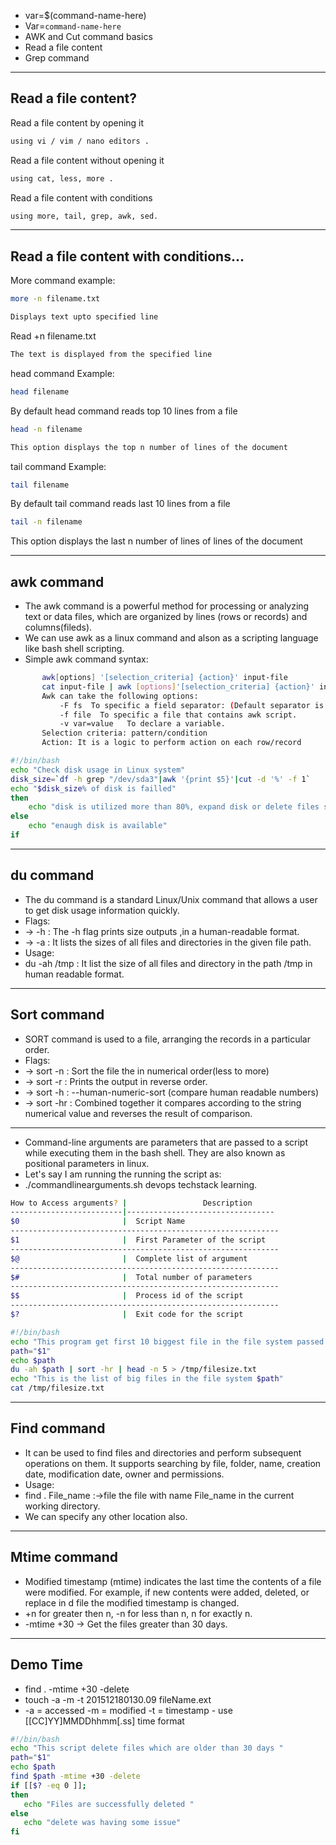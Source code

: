 - var=$(command-name-here)
- Var=`command-name-here`
- AWK and Cut command basics
- Read a file content
- Grep command
-----------------
Read a file content?
-----------------
Read a file content by opening it
```bash 
using vi / vim / nano editors .
```
Read a file content without opening it
```bash 
using cat, less, more .
```
Read a file content with conditions
```bash 
using more, tail, grep, awk, sed.
```
-----------------
Read a file content with conditions...
-----------------
More command example:
```bash 
more -n filename.txt

Displays text upto specified line
```
Read +n filename.txt
```bash 
The text is displayed from the specified line
```
head command Example:
```bash 
head filename
```
By default head command reads top 10 lines from a file
```bash 
head -n filename

This option displays the top n number of lines of the document
```
tail command Example:
```bash 
tail filename
```
By default tail command reads last 10 lines from a file
```bash 
tail -n filename
```
This option displays the last n number of lines of lines of the document

-----------------
awk command
-----------------
- The awk command is a powerful method for processing or analyzing text or data files, which are organized by lines (rows or records) and columns(fileds).
- We can use awk as a linux command and alson as a scripting language like bash shell scripting.
- Simple awk command syntax:
```bash 
       awk[options] '[selection_criteria] {action}' input-file
       cat input-file | awk [options]'[selection_criteria] {action}' input-file
       Awk can take the following options:
           -F fs  To specific a field separator: (Default separator is tab and space)
           -f file  To specific a file that contains awk script.
           -v var=value   To declare a variable.
       Selection criteria: pattern/condition
       Action: It is a logic to perform action on each row/record
```

```bash 
#!/bin/bash
echo "Check disk usage in Linux system"
disk_size=`df -h grep "/dev/sda3"|awk '{print $5}'|cut -d '%' -f 1`
echo "$disk_size% of disk is failled"
then 
    echo "disk is utilized more than 80%, expand disk or delete files soon"
else
    echo "enaugh disk is available"
if
```
-----------------
du command
-----------------
- The du command is a standard Linux/Unix command that allows a user to get disk usage information quickly.
- Flags:
- -> -h : The -h flag prints size outputs ,in a human-readable format.
- -> -a : It lists the sizes of all files and directories in the given file path.
- Usage:
- du -ah /tmp : It list the size of all files and directory in the path /tmp in human readable format. 

-----------------
Sort command
-----------------
- SORT command is used to a file, arranging the records in a particular order.
- Flags:
- -> sort -n : Sort the file the in numerical order(less to more)
- -> sort -r : Prints the output in reverse order.
- -> sort -h : --human-numeric-sort (compare human readable numbers)
- -> sort -hr : Combined together it compares according to the string numerical value and reverses the result of comparison.
-----------------
- Command-line arguments are parameters that are passed to a script while executing them in the bash shell. They are also known as positional parameters in linux.
- Let's say I am running the running the script as:
- ./commandlinearguments.sh devops techstack learning.
```bash 
How to Access arguments? |                 Description
-------------------------|---------------------------------
$0                       |  Script Name 
------------------------------------------------------------
$1                       |  First Parameter of the script
------------------------------------------------------------
$@                       |  Complete list of argument
------------------------------------------------------------
$#                       |  Total number of parameters
------------------------------------------------------------
$$                       |  Process id of the script
------------------------------------------------------------
$?                       |  Exit code for the script
```

```bash 
#!/bin/bash
echo "This program get first 10 biggest file in the file system passed via positional argument"
path="$1"
echo $path
du -ah $path | sort -hr | head -n 5 > /tmp/filesize.txt
echo "This is the list of big files in the file system $path"
cat /tmp/filesize.txt
```
-----------------
Find command
-----------------
- It can be used to find files and directories and perform subsequent operations on them. It supports searching by file, folder, name, creation date, modification date, owner and permissions.
- Usage:
- find . File_name :->file the file with name File_name in the current working directory.
- We can specify any other location also.
-----------------
Mtime command
-----------------
- Modified timestamp (mtime) indicates the last time the contents of a file were modified. For example, if new contents were added, deleted, or replace in d file the modified timestamp is changed.
- +n for greater then n, -n for less than n, n for exactly n.
- -mtime +30 -> Get the files greater than 30 days.
-----------------
Demo Time
-----------------
- find . -mtime +30 -delete
- touch -a -m -t 201512180130.09 fileName.ext
- -a = accessed -m = modified -t = timestamp - use [[CC]YY]MMDDhhmm[.ss] time format
```bash 
#!/bin/bash
echo "This script delete files which are older than 30 days "
path="$1"
echo $path
find $path -mtime +30 -delete
if [[$? -eq 0 ]];
then
   echo "Files are successfully deleted "
else  
   echo "delete was having some issue"
fi
```
